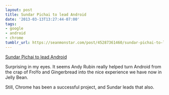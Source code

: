 ```yaml
---
layout: post
title: Sundar Pichai to lead Android
date: '2013-03-13T13:27:44-07:00'
tags:
- google
- android
- chrome
tumblr_url: https://seanmonstar.com/post/45287361460/sundar-pichai-to-lead-android
---
```

[Sundar Pichai to lead Android](http://googleblog.blogspot.ca/2013/03/update-from-ceo.html)  

Surprising in my eyes. It seems Andy Rubin really helped turn Android from the crap of FroYo and Gingerbread into the nice experience we have now in Jelly Bean.

Still, Chrome has been a successful project, and Sundar leads that also.

